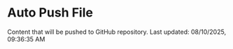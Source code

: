 # Auto Push File

Content that will be pushed to GitHub repository.
Last updated: 08/10/2025, 09:36:35 AM